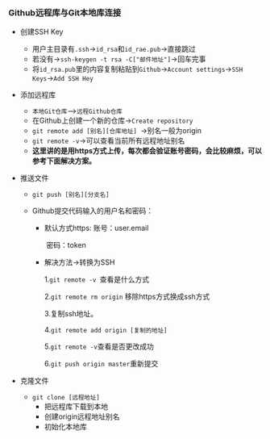 ### Github远程库与Git本地库连接

- 创建SSH Key
  - 用户主目录有`.ssh`->`id_rsa`和`id_rae.pub`->直接跳过
  - 若没有->`ssh-keygen -t rsa -C["邮件地址"]`->回车完事
  - 将`id_rsa.pub`里的内容复制粘贴到`Github`->`Account settings`->`SSH Keys`->`Add SSH Hey`

- 添加远程库

  - `本地Git仓库`-->`远程Github仓库`
  - 在Github上创建一个新的仓库->`Create repository`
  - `git remote add [别名][仓库地址] `->别名一般为origin 
  - `git remote -v`->可以查看当前所有远程地址别名
  - **这里讲的是用https方式上传，每次都会验证账号密码，会比较麻烦，可以参考下面解决方案。**

- 推送文件

  - `git push [别名][分支名]`

  - Github提交代码输入的用户名和密码：

    - 默认方式https: 账号：user.email

      ​		 密码：token

    - 解决方法->转换为SSH

      1.`git remote -v `查看是什么方式

      2.`git remote rm origin` 移除https方式换成ssh方式

      3.复制ssh地址。

      4.`git remote add origin [复制的地址]`

      5.`git remote -v`查看是否更改成功

      6.`git push origin master`重新提交

- 克隆文件

   - `git clone [远程地址]`
     - 把远程库下载到本地
     - 创建origin远程地址别名
     - 初始化本地库



